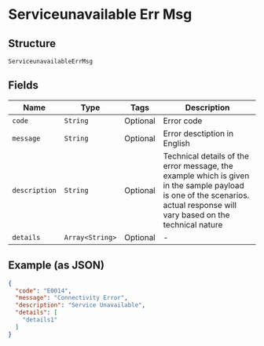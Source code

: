 
# Serviceunavailable Err Msg

## Structure

`ServiceunavailableErrMsg`

## Fields

| Name | Type | Tags | Description |
|  --- | --- | --- | --- |
| `code` | `String` | Optional | Error code |
| `message` | `String` | Optional | Error desctiption in English |
| `description` | `String` | Optional | Technical details of the error message, the example which is given in the sample payload is one of the scenarios. actual response will vary based on the technical nature |
| `details` | `Array<String>` | Optional | - |

## Example (as JSON)

```json
{
  "code": "E0014",
  "message": "Connectivity Error",
  "description": "Service Unavailable",
  "details": [
    "details1"
  ]
}
```

